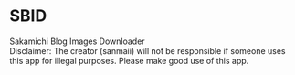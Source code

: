 # SBID
Sakamichi Blog Images Downloader  
Disclaimer: The creator (sanmaii) will not be responsible if someone uses this app for illegal purposes.
Please make good use of this app.
